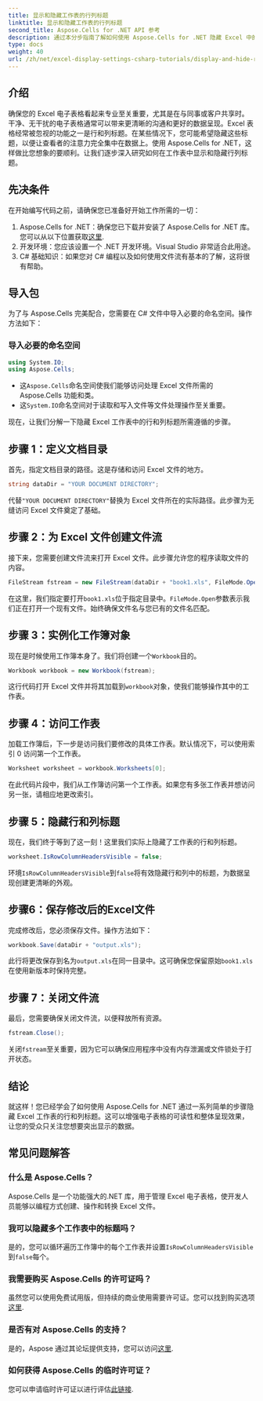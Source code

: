 ```yaml
---
title: 显示和隐藏工作表的行列标题
linktitle: 显示和隐藏工作表的行列标题
second_title: Aspose.Cells for .NET API 参考
description: 通过本分步指南了解如何使用 Aspose.Cells for .NET 隐藏 Excel 中的行和列标题。
type: docs
weight: 40
url: /zh/net/excel-display-settings-csharp-tutorials/display-and-hide-row-column-headers-of-worksheet/
---
```

## 介绍

确保您的 Excel 电子表格看起来专业至关重要，尤其是在与同事或客户共享时。干净、无干扰的电子表格通常可以带来更清晰的沟通和更好的数据呈现。Excel 表格经常被忽视的功能之一是行和列标题。在某些情况下，您可能希望隐藏这些标题，以便让查看者的注意力完全集中在数据上。使用 Aspose.Cells for .NET，这样做比您想象的要顺利。让我们逐步深入研究如何在工作表中显示和隐藏行列标题。

## 先决条件

在开始编写代码之前，请确保您已准备好开始工作所需的一切：

1.  Aspose.Cells for .NET：确保您已下载并安装了 Aspose.Cells for .NET 库。您可以从以下位置获取[这里](https://releases.aspose.com/cells/net/).
2. 开发环境：您应该设置一个 .NET 开发环境。Visual Studio 非常适合此用途。
3. C# 基础知识：如果您对 C# 编程以及如何使用文件流有基本的了解，这将很有帮助。

## 导入包

为了与 Aspose.Cells 完美配合，您需要在 C# 文件中导入必要的命名空间。操作方法如下：

### 导入必要的命名空间

```csharp
using System.IO;
using Aspose.Cells;
```

- 这`Aspose.Cells`命名空间使我们能够访问处理 Excel 文件所需的 Aspose.Cells 功能和类。
- 这`System.IO`命名空间对于读取和写入文件等文件处理操作至关重要。

现在，让我们分解一下隐藏 Excel 工作表中的行和列标题所需遵循的步骤。

## 步骤 1：定义文档目录

首先，指定文档目录的路径。这是存储和访问 Excel 文件的地方。

```csharp
string dataDir = "YOUR DOCUMENT DIRECTORY";
```

代替`"YOUR DOCUMENT DIRECTORY"`替换为 Excel 文件所在的实际路径。此步骤为无缝访问 Excel 文件奠定了基础。

## 步骤 2：为 Excel 文件创建文件流

接下来，您需要创建文件流来打开 Excel 文件。此步骤允许您的程序读取文件的内容。

```csharp
FileStream fstream = new FileStream(dataDir + "book1.xls", FileMode.Open);
```

在这里，我们指定要打开`book1.xls`位于指定目录中。`FileMode.Open`参数表示我们正在打开一个现有文件。始终确保文件名与您已有的文件名匹配。

## 步骤 3：实例化工作簿对象

现在是时候使用工作簿本身了。我们将创建一个`Workbook`目的。

```csharp
Workbook workbook = new Workbook(fstream);
```

这行代码打开 Excel 文件并将其加载到`workbook`对象，使我们能够操作其中的工作表。

## 步骤 4：访问工作表

加载工作簿后，下一步是访问我们要修改的具体工作表。默认情况下，可以使用索引 0 访问第一个工作表。

```csharp
Worksheet worksheet = workbook.Worksheets[0];
```

在此代码片段中，我们从工作簿访问第一个工作表。如果您有多张工作表并想访问另一张，请相应地更改索引。

## 步骤 5：隐藏行和列标题

现在，我们终于等到了这一刻！这里我们实际上隐藏了工作表的行和列标题。

```csharp
worksheet.IsRowColumnHeadersVisible = false;
```

环境`IsRowColumnHeadersVisible`到`false`将有效隐藏行和列中的标题，为数据呈现创建更清晰的外观。

## 步骤6：保存修改后的Excel文件

完成修改后，您必须保存文件。操作方法如下：

```csharp
workbook.Save(dataDir + "output.xls");
```

此行将更改保存到名为`output.xls`在同一目录中。这可确保您保留原始`book1.xls`在使用新版本时保持完整。

## 步骤 7：关闭文件流

最后，您需要确保关闭文件流，以便释放所有资源。

```csharp
fstream.Close();
```

关闭`fstream`至关重要，因为它可以确保应用程序中没有内存泄漏或文件锁处于打开状态。

## 结论

就这样！您已经学会了如何使用 Aspose.Cells for .NET 通过一系列简单的步骤隐藏 Excel 工作表的行和列标题。这可以增强电子表格的可读性和整体呈现效果，让您的受众只关注您想要突出显示的数据。

## 常见问题解答

### 什么是 Aspose.Cells？  
Aspose.Cells 是一个功能强大的.NET 库，用于管理 Excel 电子表格，使开发人员能够以编程方式创建、操作和转换 Excel 文件。

### 我可以隐藏多个工作表中的标题吗？  
是的，您可以循环遍历工作簿中的每个工作表并设置`IsRowColumnHeadersVisible`到`false`每个。

### 我需要购买 Aspose.Cells 的许可证吗？  
虽然您可以使用免费试用版，但持续的商业使用需要许可证。您可以找到购买选项[这里](https://purchase.aspose.com/buy).

### 是否有对 Aspose.Cells 的支持？  
是的，Aspose 通过其论坛提供支持，您可以访问[这里](https://forum.aspose.com/c/cells/9).

### 如何获得 Aspose.Cells 的临时许可证？  
您可以申请临时许可证以进行评估[此链接](https://purchase.aspose.com/temporary-license/).